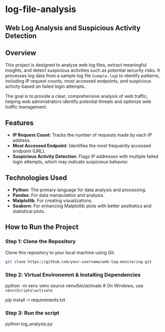 # log-file-analysis
## Web Log Analysis and Suspicious Activity Detection

## Overview
This project is designed to analyze web log files, extract meaningful insights, and detect suspicious activities such as potential security risks. It processes log data from a sample log file (`sample.log`) to identify patterns, including IP request counts, most accessed endpoints, and suspicious activity based on failed login attempts. 

The goal is to provide a clear, comprehensive analysis of web traffic, helping web administrators identify potential threats and optimize web traffic management.

## Features
- **IP Request Count**: Tracks the number of requests made by each IP address.
- **Most Accessed Endpoint**: Identifies the most frequently accessed endpoint (URL).
- **Suspicious Activity Detection**: Flags IP addresses with multiple failed login attempts, which may indicate suspicious behavior.

## Technologies Used
- **Python**: The primary language for data analysis and processing.
- **Pandas**: For data manipulation and analysis.
- **Matplotlib**: For creating visualizations.
- **Seaborn**: For enhancing Matplotlib plots with better aesthetics and statistical plots.

## How to Run the Project

### Step 1: Clone the Repository
Clone this repository to your local machine using Git.

```bash
git clone https://github.com/your-username/web-log-monitoring.git
```
### Step 2: Virtual Environemnt & Installing Dependencies
python -m venv venv
source venv/bin/activate  # On Windows, use `venv\Scripts\activate`

pip install -r requirements.txt

### Step 3: Run the script
python log_analysis.py

